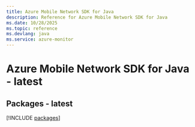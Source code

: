 ```yaml
---
title: Azure Mobile Network SDK for Java
description: Reference for Azure Mobile Network SDK for Java
ms.date: 10/28/2025
ms.topic: reference
ms.devlang: java
ms.service: azure-monitor
---
```

# Azure Mobile Network SDK for Java - latest
## Packages - latest
[!INCLUDE [packages](mobile-network-index.md)]